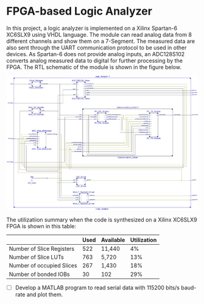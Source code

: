 # FPGA-based Logic Analyzer
In this project, a logic analyzer is implemented on a Xilinx Spartan-6 XC6SLX9 using VHDL language. The module can read analog data from 8 different channels and show them on a 7-Segment. The measured data are also sent through the UART communication protocol to be used in other devices. As Spartan-6 does not provide analog inputs, an ADC128S102 converts analog measured data to digital for further processing by the FPGA.
The RTL schematic of the module is shown in the figure below.

![RTL Schematic](rtl-schematic.jpg)

The utilizatiion summary when the code is synthesized on a Xilinx XC6SLX9 FPGA is shown in this table:

| |Used|Available|Utilization|
|--|--|--|--|
Number of Slice Registers|522|11,440|4%|
Number of Slice LUTs|763|5,720|13%|
Number of occupied Slices|267|1,430|18%|
Number of bonded IOBs|30|102|29%

- [ ] Develop a MATLAB program to read serial data with 115200 bits/s baud-rate and plot them.